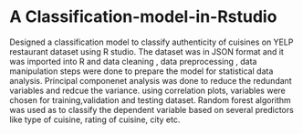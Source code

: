 # A Classification-model-in-Rstudio
Designed a classification model to classify authenticity of cuisines on YELP restaurant dataset using R studio. The dataset was in JSON format and it was imported into R and data cleaning , data preprocessing , data manipulation steps were done to prepare the model for statistical data analysis. Principal componenet analysis was done to reduce the redundant variables and redcue the variance. using correlation plots, variables were chosen for training,validation and testing dataset. Random forest algorithm was used as to classify the dependent variable based on several predictors like type of cuisine, rating of cuisine, city etc.            
